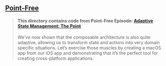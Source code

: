 ## [Point-Free](https://www.pointfree.co)

> #### This directory contains code from Point-Free Episode: [Adaptive State Management: The Point](https://www.pointfree.co/episodes/ep97-adaptive-state-management-the-point)
>
> We’ve now shown that the composable architecture is also quite adaptive, allowing us to transform state and actions into very domain specific situations. Let’s exercise those muscles by creating a macOS app from our iOS app and demonstrating that it’s the perfect tool for creating cross-platform applications.
